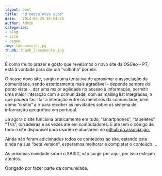 ```yaml
---
layout: post
title:  "O nosso novo site"
date:   2014-04-25 16:54:46
author: Admin
categories: 
- blog
- site
- osgeo
img: lancamento.jpg
thumb: thumb_lancamento.jpg
---
```


É como muito prazer e gosto que revelámos o novo site da OSGeo - PT, está à vontade para dar um “voltinha” por ele.

O nosso novo site, surgiu numa tentativa de aproximar a associação da comunidade, sendo esteticamente mais agradável -  depende sempre do ponto vista -, dar uma maior agilidade no acesso à informação, permitir uma maior interação com a comunidade, com as mailing list integradas, o que poderá facilitar a interação entre os membros da comunidade, bem como “o sítio” a ir para receber as novidades sobre os sistema de informação geográfica em portugal.<!--more-->

Já agora o site funciona praticamente em tudo, “smartphones”, “tabeletes”, “TVs”, torradeiras e as vezes até em computadores. E até tem o código de todo o site disponível para usarem e abusarem no <a href="https://github.com/osgeo-pt" target="_blank">github da associação.</a>

Ainda não foram adicionados todos os conteúdos ao site, estando este ainda na sua “beta version”, esperamos melhorar e completar o conteúdo….

As próximas novidade sobre o SASIG, vão surgir por aqui, por isso estejam atentos.

Obrigado por fazer parte da comunidade.


